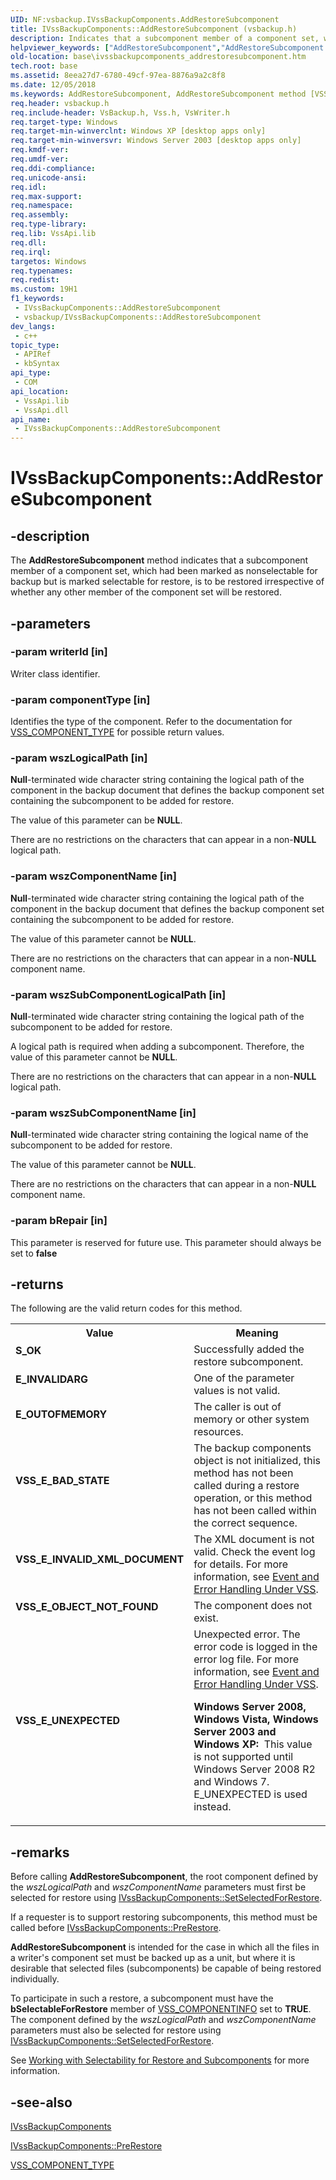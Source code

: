 ```yaml
---
UID: NF:vsbackup.IVssBackupComponents.AddRestoreSubcomponent
title: IVssBackupComponents::AddRestoreSubcomponent (vsbackup.h)
description: Indicates that a subcomponent member of a component set, which had been marked as nonselectable for backup but is marked selectable for restore, is to be restored.
helpviewer_keywords: ["AddRestoreSubcomponent","AddRestoreSubcomponent method [VSS]","AddRestoreSubcomponent method [VSS]","IVssBackupComponents interface","IVssBackupComponents interface [VSS]","AddRestoreSubcomponent method","IVssBackupComponents.AddRestoreSubcomponent","IVssBackupComponents::AddRestoreSubcomponent","_win32_ivssbackupcomponents_addrestoresubcomponent","base.ivssbackupcomponents_addrestoresubcomponent","vsbackup/IVssBackupComponents::AddRestoreSubcomponent"]
old-location: base\ivssbackupcomponents_addrestoresubcomponent.htm
tech.root: base
ms.assetid: 8eea27d7-6780-49cf-97ea-8876a9a2c8f8
ms.date: 12/05/2018
ms.keywords: AddRestoreSubcomponent, AddRestoreSubcomponent method [VSS], AddRestoreSubcomponent method [VSS],IVssBackupComponents interface, IVssBackupComponents interface [VSS],AddRestoreSubcomponent method, IVssBackupComponents.AddRestoreSubcomponent, IVssBackupComponents::AddRestoreSubcomponent, _win32_ivssbackupcomponents_addrestoresubcomponent, base.ivssbackupcomponents_addrestoresubcomponent, vsbackup/IVssBackupComponents::AddRestoreSubcomponent
req.header: vsbackup.h
req.include-header: VsBackup.h, Vss.h, VsWriter.h
req.target-type: Windows
req.target-min-winverclnt: Windows XP [desktop apps only]
req.target-min-winversvr: Windows Server 2003 [desktop apps only]
req.kmdf-ver: 
req.umdf-ver: 
req.ddi-compliance: 
req.unicode-ansi: 
req.idl: 
req.max-support: 
req.namespace: 
req.assembly: 
req.type-library: 
req.lib: VssApi.lib
req.dll: 
req.irql: 
targetos: Windows
req.typenames: 
req.redist: 
ms.custom: 19H1
f1_keywords:
 - IVssBackupComponents::AddRestoreSubcomponent
 - vsbackup/IVssBackupComponents::AddRestoreSubcomponent
dev_langs:
 - c++
topic_type:
 - APIRef
 - kbSyntax
api_type:
 - COM
api_location:
 - VssApi.lib
 - VssApi.dll
api_name:
 - IVssBackupComponents::AddRestoreSubcomponent
---
```


# IVssBackupComponents::AddRestoreSubcomponent


## -description

The <b>AddRestoreSubcomponent</b> 
    method indicates that a subcomponent member of a component set, which had been marked as nonselectable 
    for backup but is marked selectable for restore, is to be restored irrespective of whether any other 
    member of the component set will be restored.

## -parameters

### -param writerId [in]

Writer class identifier.

### -param componentType [in]

Identifies the type of the component. Refer to the documentation for 
      <a href="/windows/desktop/api/vswriter/ne-vswriter-vss_component_type">VSS_COMPONENT_TYPE</a> for possible return values.

### -param wszLogicalPath [in]

<b>Null</b>-terminated wide character string containing the logical path of the component in the backup document 
      that defines the backup component set containing the subcomponent to be added for restore. 
      

The value of this parameter can be <b>NULL</b>.

There are no restrictions on the characters that can appear in a non-<b>NULL</b> logical path.

### -param wszComponentName [in]

<b>Null</b>-terminated wide character string containing the logical path of the component in the backup document 
      that defines the backup component set containing the subcomponent to be added for restore.
      

The value of this parameter cannot be <b>NULL</b>.

There are no restrictions on the characters that can appear in a non-<b>NULL</b> component name.

### -param wszSubComponentLogicalPath [in]

<b>Null</b>-terminated wide character string containing the logical path of the subcomponent to be added for 
      restore.
      

A logical path is required when adding a subcomponent. Therefore, the value of this parameter cannot be 
       <b>NULL</b>.

There are no restrictions on the characters that can appear in a non-<b>NULL</b> logical path.

### -param wszSubComponentName [in]

<b>Null</b>-terminated wide character string containing the logical name of the subcomponent to be added for 
      restore. 
      

The value of this parameter cannot be <b>NULL</b>.

There are no restrictions on the characters that can appear in a non-<b>NULL</b> component name.

### -param bRepair [in]

This parameter is reserved for future use. This parameter should always be set to <b>false</b>

## -returns

The following are the valid return codes for this method.

<table>
<tr>
<th>Value</th>
<th>Meaning</th>
</tr>
<tr>
<td width="40%">
<dl>
<dt><b>S_OK</b></dt>
</dl>
</td>
<td width="60%">
Successfully added the restore subcomponent.

</td>
</tr>
<tr>
<td width="40%">
<dl>
<dt><b>E_INVALIDARG</b></dt>
</dl>
</td>
<td width="60%">
One of the parameter values is not valid.

</td>
</tr>
<tr>
<td width="40%">
<dl>
<dt><b>E_OUTOFMEMORY</b></dt>
</dl>
</td>
<td width="60%">
The caller is out of memory or other system resources.

</td>
</tr>
<tr>
<td width="40%">
<dl>
<dt><b>VSS_E_BAD_STATE</b></dt>
</dl>
</td>
<td width="60%">
The backup components object is not initialized, this method has not been called during a restore 
        operation, or this method has not been called within the correct sequence.

</td>
</tr>
<tr>
<td width="40%">
<dl>
<dt><b>VSS_E_INVALID_XML_DOCUMENT</b></dt>
</dl>
</td>
<td width="60%">
The XML document is not valid. Check the event log for details. For more 
        information, see 
        <a href="/windows/desktop/VSS/event-and-error-handling-under-vss">Event and Error Handling Under VSS</a>.

</td>
</tr>
<tr>
<td width="40%">
<dl>
<dt><b>VSS_E_OBJECT_NOT_FOUND</b></dt>
</dl>
</td>
<td width="60%">
The component does not exist.

</td>
</tr>
<tr>
<td width="40%">
<dl>
<dt><b>VSS_E_UNEXPECTED</b></dt>
</dl>
</td>
<td width="60%">
Unexpected error. The error code is logged in the error log file. For more information, see 
        <a href="/windows/desktop/VSS/event-and-error-handling-under-vss">Event and Error Handling Under VSS</a>.

<b>Windows Server 2008, Windows Vista, Windows Server 2003 and Windows XP:  </b>This value is not supported until Windows Server 2008 R2 and Windows 7. E_UNEXPECTED is used instead.

</td>
</tr>
</table>

## -remarks

Before calling 
    <b>AddRestoreSubcomponent</b>, the 
    root component defined by the <i>wszLogicalPath</i> and 
    <i>wszComponentName</i> parameters must first be selected for restore using 
    <a href="/windows/desktop/api/vsbackup/nf-vsbackup-ivssbackupcomponents-setselectedforrestore">IVssBackupComponents::SetSelectedForRestore</a>.

If a requester is to support restoring subcomponents, this method must be called before 
    <a href="/windows/desktop/api/vsbackup/nf-vsbackup-ivssbackupcomponents-prerestore">IVssBackupComponents::PreRestore</a>.

<b>AddRestoreSubcomponent</b> 
    is intended for the case in which all the files in a writer's component set must be backed up as a unit, but where 
    it is desirable that selected files (subcomponents) be capable of being restored individually.

To participate in such a restore, a subcomponent must have the 
    <b>bSelectableForRestore</b> member of 
    <a href="/windows/desktop/api/vsbackup/ns-vsbackup-vss_componentinfo">VSS_COMPONENTINFO</a> set to <b>TRUE</b>. The component defined 
    by the <i>wszLogicalPath</i> and <i>wszComponentName</i> parameters must 
    also be selected for restore using 
    <a href="/windows/desktop/api/vsbackup/nf-vsbackup-ivssbackupcomponents-setselectedforrestore">IVssBackupComponents::SetSelectedForRestore</a>.

See <a href="/windows/desktop/VSS/working-with-selectability-for-restore-and-subcomponents">Working with 
    Selectability for Restore and Subcomponents</a> for more information.

## -see-also

<a href="/windows/desktop/api/vsbackup/nl-vsbackup-ivssbackupcomponents">IVssBackupComponents</a>



<a href="/windows/desktop/api/vsbackup/nf-vsbackup-ivssbackupcomponents-prerestore">IVssBackupComponents::PreRestore</a>



<a href="/windows/desktop/api/vswriter/ne-vswriter-vss_component_type">VSS_COMPONENT_TYPE</a>

